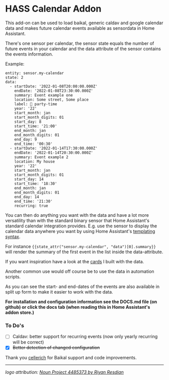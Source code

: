 # HASS Calendar Addon

This add-on can be used to load baikal, generic caldav and google calendar data and makes future calendar events available as sensordata in Home Assistant.

There's one sensor per calendar, the sensor state equals the number of future events in your calendar and the data attribute of the sensor contains the events information.

Example:

```
entity: sensor.my-calendar
state: 2
data:
  - startDate: '2022-01-08T20:00:00.000Z'
    endDate: '2022-01-08T23:30:00.000Z'
    summary: Event example one
    location: Some street, Some place
    label: 🎉 party-time
    year: '22'
    start_month: jan
    start_month_digits: 01
    start_day: 8
    start_time: '21:00'
    end_month: jan
    end_month_digits: 01
    end_day: 9
    end_time: '00:30'
  - startDate: '2022-01-14T17:30:00.000Z'
    endDate: '2022-01-14T20:30:00.000Z'
    summary: Event example 2
    location: My house
    year: '22'
    start_month: jan
    start_month_digits: 01
    start_day: 14
    start_time: '18:30'
    end_month: jan
    end_month_digits: 01
    end_day: 14
    end_time: '21:30'
    recurring: true
```

You can then do anything you want with the data and have a lot more versatility than with the standard binary sensor that Home Assistant's standard calendar integration provides. E.g. use the sensor to display the calendar data anywhere you want by using Home Assistant's [templating syntax](https://www.home-assistant.io/docs/configuration/templating/).

For instance `{{state_attr("sensor.my-calendar", "data")[0].summary}}` will render the summary of the first event in the list inside the data-attribute. 

If you want inspiration have a look at the [cards](https://github.com/kdw2060/hassio-addons/tree/master/hass-addon-calendar/card-examples) I built with the data.

Another common use would off course be to use the data in automation scripts.

As you can see the start- and end-dates of the events are also available in split up form to make it easier to work with the data.

**For installation and configuration information see the DOCS.md file (on github) or click the docs tab (when reading this in Home Assistant's addon store.)**

### To Do's
- [ ] Caldav: better support for recurring events (now only yearly recurring will be correct)
- [x] ~~Better detection of changed configuration~~

Thank you [cellerich](https://github.com/cellerich/hassio-addons/commits/master/hass-addon-calendar/DOCS.md?author=cellerich) for Baikal support and code improvements.

---

_logo attribution: [Noun Project 4485373 by Riyan Resdian]( https://thenounproject.com/icon/calendar-4485373/)_
